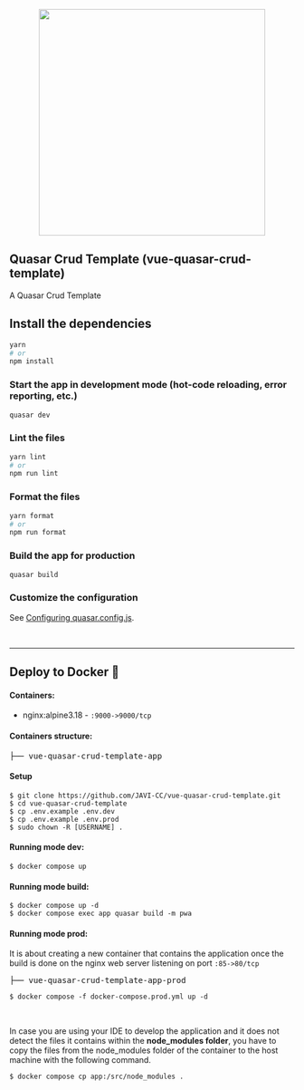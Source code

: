 <p align="center"><img src="https://cdn.jsdelivr.net/gh/quasarframework/quasar-art@863c14bd/dist/svg/quasar-logo-full-inline.svg" width="400"></p>

## Quasar Crud Template (vue-quasar-crud-template)

A Quasar Crud Template

## Install the dependencies
```bash
yarn
# or
npm install
```

### Start the app in development mode (hot-code reloading, error reporting, etc.)
```bash
quasar dev
```


### Lint the files
```bash
yarn lint
# or
npm run lint
```


### Format the files
```bash
yarn format
# or
npm run format
```



### Build the app for production
```bash
quasar build
```

### Customize the configuration
See [Configuring quasar.config.js](https://v2.quasar.dev/quasar-cli-vite/quasar-config-js).

<br>
<hr>

<h2>Deploy to Docker <g-emoji class="g-emoji" alias="whale" fallback-src="https://github.githubassets.com/images/icons/emoji/unicode/1f433.png">🐳</g-emoji></h2>

<h4>Containers:</h4>
<ul>
<li><span>nginx:alpine3.18</span> - <code>:9000->9000/tcp</code></li>
</ul>

<h4>Containers structure:</h4>
<div class="highlight highlight-source-shell"><pre>├── vue-quasar-crud-template-app
</pre></div>

<h4>Setup</h4>
<pre>
<code>$ git clone https://github.com/JAVI-CC/vue-quasar-crud-template.git
$ cd vue-quasar-crud-template
$ cp .env.example .env.dev
$ cp .env.example .env.prod
$ sudo chown -R [USERNAME] .</code>
</pre>

<h4>Running mode dev:</h4>
<pre>
<code>$ docker compose up</code>
</pre>

<h4>Running mode build:</h4>
<pre>
<code>$ docker compose up -d</code>
<code>$ docker compose exec app quasar build -m pwa</code>
</pre>

<h4>Running mode prod:</h4>
<span>It is about creating a new container that contains the application once the build is done on the nginx web server listening on port <code>:85->80/tcp</code>
</span>
<div class="highlight highlight-source-shell"><pre>├── vue-quasar-crud-template-app-prod
</pre></div><pre>
<code>$ docker compose -f docker-compose.prod.yml up -d</code>
</pre>

<br>

<p>In case you are using your IDE to develop the application and it does not detect the files it contains within the <strong>node_modules folder</strong>, you have to copy the files from the node_modules folder of the container to the host machine with the following command.</p>
<pre>
<code>$ docker compose cp app:/src/node_modules .</code>
</pre>